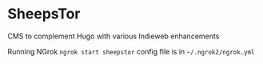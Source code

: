 # SheepsTor
CMS to complement Hugo with various Indieweb enhancements

Running NGrok
`ngrok start sheepstor`
config file is in `~/.ngrok2/ngrok.yml`